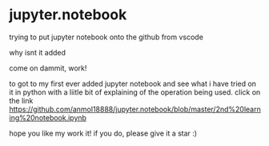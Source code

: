 ﻿# jupyter.notebook

trying to put jupyter notebook onto the github from vscode

why isnt it added

come on dammit, work!

to got to my first ever added jupyter notebook and see what i have tried on it in python with a liitle bit of explaining of the operation being used. click on the link https://github.com/anmol18888/jupyter.notebook/blob/master/2nd%20learning%20notebook.ipynb

hope you like my work it! if you do, please give it a star :)